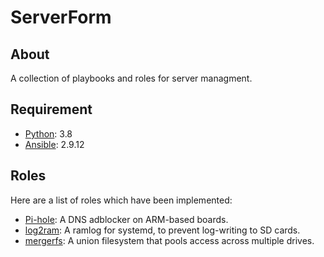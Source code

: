 # ServerForm

## About
A collection of playbooks and roles for server managment.

## Requirement
- [Python](https://www.python.org): 3.8
- [Ansible](https://www.ansible.com): 2.9.12

## Roles 
Here are a list of roles which have been implemented:
- [Pi-hole](https://pi-hole.net): A DNS adblocker on ARM-based boards.
- [log2ram](https://github.com/azlux/log2ram): A ramlog for systemd, to prevent log-writing to SD cards.
- [mergerfs](https://github.com/trapexit/mergerfs): A union filesystem that pools access across multiple drives.